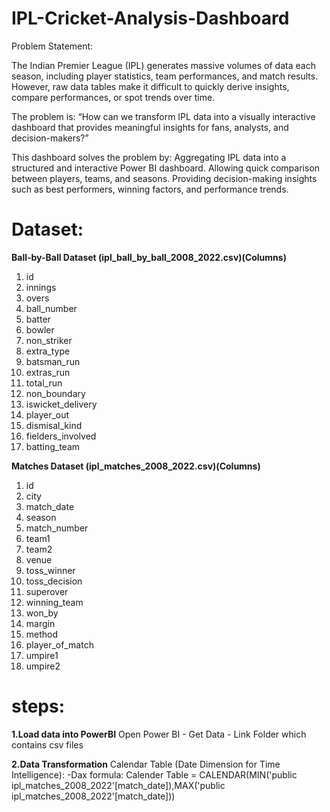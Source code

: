 # IPL-Cricket-Analysis-Dashboard
Problem Statement:

The Indian Premier League (IPL) generates massive volumes of data each season, including player statistics, team performances, and match results. However, raw data tables make it difficult to quickly derive insights, compare performances, or spot trends over time.

The problem is: “How can we transform IPL data into a visually interactive dashboard that provides meaningful insights for fans, analysts, and decision-makers?”

This dashboard solves the problem by:
Aggregating IPL data into a structured and interactive Power BI dashboard.
Allowing quick comparison between players, teams, and seasons.
Providing decision-making insights such as best performers, winning factors, and performance trends.

# Dataset:
**Ball-by-Ball Dataset (ipl_ball_by_ball_2008_2022.csv)(Columns)**
1. id
2. innings
3. overs
4. ball_number
5. batter
6. bowler
7. non_striker
8. extra_type
9. batsman_run
10. extras_run
11. total_run
12. non_boundary
13. iswicket_delivery
14. player_out
15. dismisal_kind
16. fielders_involved
17. batting_team

**Matches Dataset (ipl_matches_2008_2022.csv)(Columns)**
1. id
2. city
3. match_date
4. season
5. match_number
6. team1
7. team2
8. venue
9. toss_winner
10. toss_decision
11. superover
12. winning_team
13. won_by
14. margin
15. method
16. player_of_match
17. umpire1
18. umpire2

# steps:

**1.Load data into PowerBI**
Open Power BI - Get Data - Link Folder which contains csv files

**2.Data Transformation**
Calendar Table (Date Dimension for Time Intelligence):
-Dax formula: Calender Table = CALENDAR(MIN('public ipl_matches_2008_2022'[match_date]),MAX('public ipl_matches_2008_2022'[match_date]))
